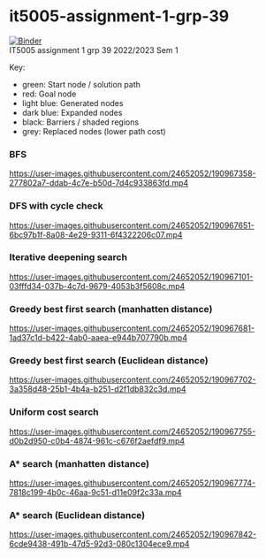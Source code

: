 # it5005-assignment-1-grp-39
[![Binder](https://mybinder.org/badge_logo.svg)](https://mybinder.org/v2/gh/AntheaJFW/it5005-assignment-1-grp-39/HEAD)  
IT5005 assignment 1 grp 39 2022/2023 Sem 1

Key:
* green: Start node / solution path
* red: Goal node
* light blue: Generated nodes
* dark blue: Expanded nodes
* black: Barriers / shaded regions
* grey: Replaced nodes (lower path cost)

### BFS
https://user-images.githubusercontent.com/24652052/190967358-277802a7-ddab-4c7e-b50d-7d4c933863fd.mp4

### DFS with cycle check
https://user-images.githubusercontent.com/24652052/190967651-6bc97b1f-8a08-4e29-9311-6f4322206c07.mp4

### Iterative deepening search
https://user-images.githubusercontent.com/24652052/190967101-03fffd34-037b-4c7d-9679-4053b3f5608c.mp4

### Greedy best first search (manhatten distance)
https://user-images.githubusercontent.com/24652052/190967681-1ad37c1d-b422-4ab0-aaea-e944b707790b.mp4

### Greedy best first search (Euclidean distance)
https://user-images.githubusercontent.com/24652052/190967702-3a358d48-25b1-4b4a-b251-d2f1db832c3d.mp4

### Uniform cost search
https://user-images.githubusercontent.com/24652052/190967755-d0b2d950-c0b4-4874-961c-c676f2aefdf9.mp4

### A* search (manhatten distance)
https://user-images.githubusercontent.com/24652052/190967774-7818c199-4b0c-46aa-9c51-d11e09f2c33a.mp4

### A* search (Euclidean distance)
https://user-images.githubusercontent.com/24652052/190967842-6cde9438-491b-47d5-92d3-080c1304ece9.mp4
